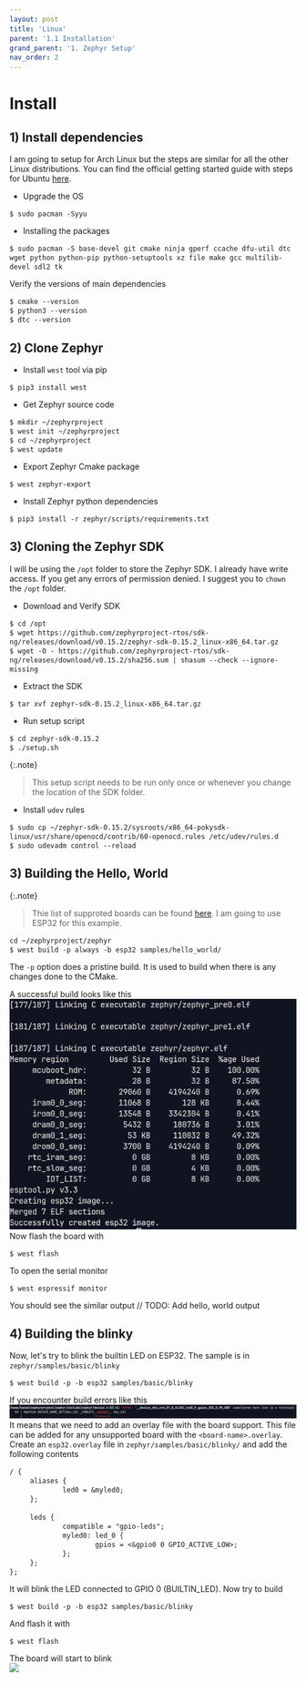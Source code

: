 ```yaml
---
layout: post
title: 'Linux'
parent: '1.1 Installation'
grand_parent: '1. Zephyr Setup'
nav_order: 2
---
```


# Install

## 1) Install dependencies
I am going to setup for Arch Linux but the steps are similar for all the other Linux distributions. You can find the official getting started guide with steps for Ubuntu [here](https://docs.zephyrproject.org/latest/develop/getting_started/index.html).
- Upgrade the OS
```
$ sudo pacman -Syyu
```
- Installing the packages
```
$ sudo pacman -S base-devel git cmake ninja gperf ccache dfu-util dtc wget python python-pip python-setuptools xz file make gcc multilib-devel sdl2 tk 
```
Verify the versions of main dependencies
```
$ cmake --version
$ python3 --version
$ dtc --version
```

## 2) Clone Zephyr
- Install `west` tool via pip
```
$ pip3 install west
```
- Get Zephyr source code
```
$ mkdir ~/zephyrproject
$ west init ~/zephyrproject
$ cd ~/zephyrproject
$ west update 
```
- Export Zephyr Cmake package
```
$ west zephyr-export
```
- Install Zephyr python dependencies
```
$ pip3 install -r zephyr/scripts/requirements.txt
```

## 3) Cloning the Zephyr SDK
I will be using the `/opt` folder to store the Zephyr SDK. I already have write access. If you get any errors of permission denied. I suggest you to `chown` the `/opt` folder.

- Download and Verify SDK
```
$ cd /opt
$ wget https://github.com/zephyrproject-rtos/sdk-ng/releases/download/v0.15.2/zephyr-sdk-0.15.2_linux-x86_64.tar.gz
$ wget -O - https://github.com/zephyrproject-rtos/sdk-ng/releases/download/v0.15.2/sha256.sum | shasum --check --ignore-missing
```

- Extract the SDK
```
$ tar xvf zephyr-sdk-0.15.2_linux-x86_64.tar.gz
```
- Run setup script
```
$ cd zephyr-sdk-0.15.2
$ ./setup.sh
```
{:.note}
> This setup script needs to be run only once or whenever you change the location of the SDK folder.

- Install `udev` rules
```
$ sudo cp ~/zephyr-sdk-0.15.2/sysroots/x86_64-pokysdk-linux/usr/share/openocd/contrib/60-openocd.rules /etc/udev/rules.d
$ sudo udevadm control --reload
```

## 3) Building the Hello, World
{:.note}
> Thie list of supproted boards can be found [here](https://docs.zephyrproject.org/latest/boards/index.html#boards). I am going to use ESP32 for this example.
```
cd ~/zephyrproject/zephyr
$ west build -p always -b esp32 samples/hello_world/
```
The `-p` option does a pristine build. It is used to build when there is any changes done to the CMake.

A successful build looks like this
![success_build_hello_world](/images/1-zephyr-setup/hello_world_build_success.png)
Now flash the board with
```
$ west flash
```
To open the serial monitor
```
$ west espressif monitor
```
You should see the similar output
// TODO: Add hello, world output

## 4) Building the blinky
Now, let's try to blink the builtin LED on ESP32. The sample is in `zephyr/samples/basic/blinky`
```
$ west build -p -b esp32 samples/basic/blinky
```
If you encounter build errors like this
![blinky_build_error](/images/1-zephyr-setup/blinky_build_errors.png)
It means that we need to add an overlay file with the board support. This file can be added for any unsupported board with the `<board-name>.overlay`. <br/>
Create an `esp32.overlay` file in `zephyr/samples/basic/blinky/` and add the following contents
```dtc
/ {
     aliases {
             led0 = &myled0;
     };

     leds {
             compatible = "gpio-leds";
             myled0: led_0 {
                     gpios = <&gpio0 0 GPIO_ACTIVE_LOW>;
             };
     };
};
```
It will blink the LED connected to GPIO 0 (BUILTIN_LED). Now try to build
```
$ west build -p -b esp32 samples/basic/blinky
```
And flash it with 
```
$ west flash
```

The board will start to blink </br>
![](https://www.electronicshub.org/wp-content/uploads/2021/02/ESP32-LED-Blink-GIF.gif)